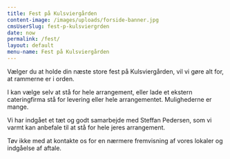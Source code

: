 ```yaml
---
title: Fest på Kulsviergården
content-image: /images/uploads/forside-banner.jpg
cmsUserSlug: fest-p-kulsviergrden
date: now
permalink: /fest/
layout: default
menu-name: Fest på Kulsviergården
---
```


Vælger du at holde din næste store fest på Kulsviergården, vil vi gøre alt for, at rammerne er i orden.

I kan vælge selv at stå for hele arrangement, eller lade et ekstern cateringfirma stå for levering eller hele arrangementet. Mulighederne er mange.

Vi har indgået et tæt og godt samarbejde med Steffan Pedersen, som vi varmt kan anbefale til at stå for hele jeres arrangement.

Tøv ikke med at kontakte os for en nærmere fremvisning af vores lokaler og indgåelse af aftale.

 